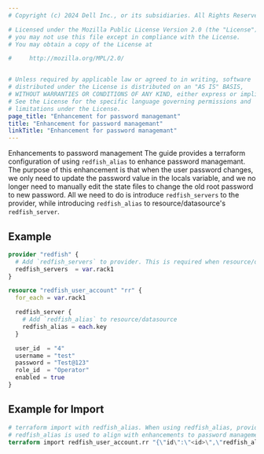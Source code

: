 ```yaml
---
# Copyright (c) 2024 Dell Inc., or its subsidiaries. All Rights Reserved.

# Licensed under the Mozilla Public License Version 2.0 (the "License");
# you may not use this file except in compliance with the License.
# You may obtain a copy of the License at

#     http://mozilla.org/MPL/2.0/


# Unless required by applicable law or agreed to in writing, software
# distributed under the License is distributed on an "AS IS" BASIS,
# WITHOUT WARRANTIES OR CONDITIONS OF ANY KIND, either express or implied.
# See the License for the specific language governing permissions and
# limitations under the License.
page_title: "Enhancement for password managemant"
title: "Enhancement for password managemant"
linkTitle: "Enhancement for password managemant"
---
```

Enhancements to password management
The guide provides a terraform configuration of using `redfish_alias` to enhance password managemant. 
The purpose of this enhancement is that when the user password changes, we only need to update the password value in the locals variable, and we no longer need to manually edit the state files to change the old root password to new password.
All we need to do is introduce `redfish_servers` to the provider, while introducing `redfish_alias` to resource/datasource's `redfish_server`.

## Example

```terraform
provider "redfish" {
  # Add `redfish_servers` to provider. This is required when resource/datasource's `redfish_alias` is not null
  redfish_servers  = var.rack1
}

resource "redfish_user_account" "rr" {
  for_each = var.rack1

  redfish_server {
    # Add `redfish_alias` to resource/datasource
    redfish_alias = each.key
  }

  user_id  = "4"
  username = "test"
  password = "Test@123"
  role_id  = "Operator"
  enabled = true
}
```

## Example for Import
```terraform
# terraform import with redfish_alias. When using redfish_alias, provider's `redfish_servers` is required.
# redfish_alias is used to align with enhancements to password management.
terraform import redfish_user_account.rr "{\"id\":\"<id>\",\"redfish_alias\":\"<redfish_alias>\"}"
```